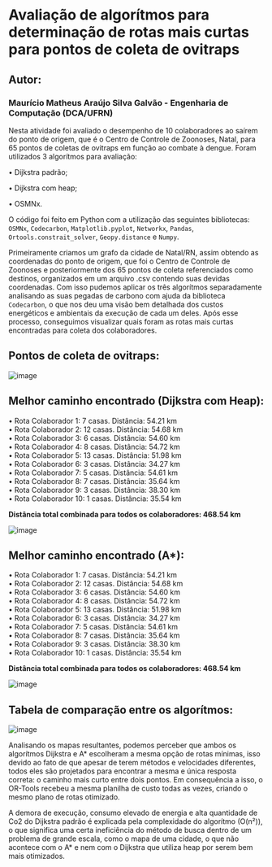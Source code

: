# Avaliação de algorítmos para determinação de rotas mais curtas para pontos de coleta de ovitraps

## Autor:  
### Maurício Matheus Araújo Silva Galvão - Engenharia de Computação (DCA/UFRN)  


Nesta atividade foi avaliado o desempenho de 10 colaboradores ao saírem do ponto de origem, que é o Centro de Controle de Zoonoses, Natal, para 65 pontos de coletas de ovitraps em função ao combate à dengue. Foram utilizados 3 algorítmos para avaliação:  

• Dijkstra padrão;  

• Dijkstra com heap; 

• OSMNx.  

O código foi feito em Python com a utilização das seguintes bibliotecas: `OSMNx`, `Codecarbon`, `Matplotlib.pyplot`, `Networkx`, `Pandas`, `Ortools.constrait_solver`, `Geopy.distance` e `Numpy`.   

Primeiramente criamos um grafo da cidade de Natal/RN, assim obtendo as coordenadas do ponto de origem, que foi o Centro de Controle de Zoonoses e posteriormente dos 65 pontos de coleta referenciados como destinos, organizados em um arquivo .csv contendo suas devidas coordenadas. Com isso pudemos aplicar os três algorítmos separadamente analisando as suas pegadas de carbono com ajuda da biblioteca `Codecarbon`, o que nos deu uma visão bem detalhada dos custos energéticos e ambientais da execução de cada um deles. Após esse processo, conseguimos visualizar quais foram as rotas mais curtas encontradas para coleta dos colaboradores.

## Pontos de coleta de ovitraps:    

![image](https://github.com/user-attachments/assets/bdb334e5-5881-41df-bddd-da5d8beff6a6)   


## Melhor caminho encontrado (Dijkstra com Heap):     

• Rota Colaborador 1: 7 casas. Distância: 54.21 km  
• Rota Colaborador 2: 12 casas. Distância: 54.68 km  
• Rota Colaborador 3: 6 casas. Distância: 54.60 km  
• Rota Colaborador 4: 8 casas. Distância: 54.72 km  
• Rota Colaborador 5: 13 casas. Distância: 51.98 km  
• Rota Colaborador 6: 3 casas. Distância: 34.27 km  
• Rota Colaborador 7: 5 casas. Distância: 54.61 km  
• Rota Colaborador 8: 7 casas. Distância: 35.64 km  
• Rota Colaborador 9: 3 casas. Distância: 38.30 km  
• Rota Colaborador 10: 1 casas. Distância: 35.54 km  

**Distância total combinada para todos os colaboradores: 468.54 km**

![image](https://github.com/user-attachments/assets/4ae0f976-4f56-46fe-a176-b5c381070b68)


## Melhor caminho encontrado (A*):     

• Rota Colaborador 1: 7 casas. Distância: 54.21 km  
• Rota Colaborador 2: 12 casas. Distância: 54.68 km  
• Rota Colaborador 3: 6 casas. Distância: 54.60 km  
• Rota Colaborador 4: 8 casas. Distância: 54.72 km  
• Rota Colaborador 5: 13 casas. Distância: 51.98 km  
• Rota Colaborador 6: 3 casas. Distância: 34.27 km  
• Rota Colaborador 7: 5 casas. Distância: 54.61 km  
• Rota Colaborador 8: 7 casas. Distância: 35.64 km  
• Rota Colaborador 9: 3 casas. Distância: 38.30 km  
• Rota Colaborador 10: 1 casas. Distância: 35.54 km  

**Distância total combinada para todos os colaboradores: 468.54 km**

![image](https://github.com/user-attachments/assets/8b68e41a-ad21-462b-870a-634d9408b539)  

## Tabela de comparação entre os algorítmos:  

![image](https://github.com/user-attachments/assets/898a21b2-5a47-4883-81ce-84f55907fdc4)  

Analisando os mapas resultantes, podemos perceber que ambos os algorítmos Dijkstra e A* escolheram a mesma opção de rotas mínimas, isso devido ao fato de que apesar de terem métodos e velocidades diferentes, todos eles são projetados para encontrar a mesma e única resposta correta: o caminho mais curto entre dois pontos. Em consequência a isso, o OR-Tools recebeu a mesma planilha de custo todas as vezes, criando o mesmo plano de rotas otimizado.  

A demora de execução, consumo elevado de energia e alta quantidade de Co2 do Dijkstra padrão é explicada pela complexidade do algorítmo (O(n²)), o que significa uma certa ineficiência do método de busca dentro de um problema de grande escala, como o mapa de uma cidade, o que não acontece com o A* e nem com o Dijkstra que utiliza heap por serem bem mais otimizados.  





